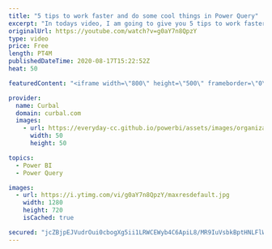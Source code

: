 ```yaml
---
title: "5 tips to work faster and do some cool things in Power Query"
excerpt: "In todays video, I am going to give you 5 tips to work faster in power query and to do some cool stuff too. Are you ready?  Chris webb blog:https://blog.crossjoin.co.uk/2020/07/19/adding-tooltips-to-column-headers-in-the-power-query-editor-in-power-bi-and-excel/   Here you can download all the pbix files:"
originalUrl: https://youtube.com/watch?v=g0aY7n8QpzY
type: video
price: Free
length: PT4M
publishedDateTime: 2020-08-17T15:22:52Z
heat: 50

featuredContent: "<iframe width=\"800\" height=\"500\" frameborder=\"0\" src=\"https://www.youtube.com/embed/g0aY7n8QpzY\" allow=\"accelerometer; autoplay; encrypted-media; gyroscope; picture-in-picture\" allowfullscreen></iframe>"

provider:
  name: Curbal
  domain: curbal.com
  images:
    - url: https://everyday-cc.github.io/powerbi/assets/images/organizations/curbal.com-50x50.jpg
      width: 50
      height: 50

topics:
  - Power BI
  - Power Query

images:
  - url: https://i.ytimg.com/vi/g0aY7n8QpzY/maxresdefault.jpg
    width: 1280
    height: 720
    isCached: true

secured: "jcZBjpEJVudrOui0cbogXg5ii1LRWCEWyb4C6ApiL8/MR9IuVsbkBptHNLFlW/o26TweaxHPCvQsrOizw+uYHIavF1NINovvdRRcIgX66N5n00bFx0H+xF39Qh8VJ7HimWECi545IrXQO/ycaaTntrQh+FSFZCx/jqNlPR8Z6Lb6MZvcvZCFVAglLvIavyZJRlychwxQA028RBta3jg0Yszs2jtTIUhvyksBUhv3/MgyuTFOxiAjSYfw/13EHvtg0uSpsdpLsNHlO1NPLE5R9S5zmH36AczdK4XvOe1snOuRJP+o1tV5NOsxnt+56L7DJAhHdNSosyw37fqMfWjWEkYbJMKUu1HMilWaklo4RAcr5vDIsmJ9uIaCIVq3GoMVtTGZH6h+53J8Y8N2OoQKyiegFDjMS/ak0gz0+IkYdu4=;yhFbkpV3AQESac8UwK9PXg=="
---
```


